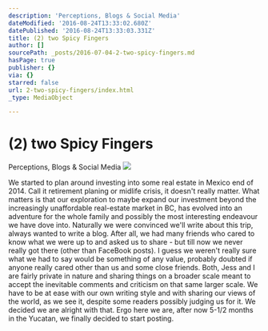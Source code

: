 ```yaml
---
description: 'Perceptions, Blogs & Social Media'
dateModified: '2016-08-24T13:33:02.680Z'
datePublished: '2016-08-24T13:33:03.331Z'
title: (2) two Spicy Fingers
author: []
sourcePath: _posts/2016-07-04-2-two-spicy-fingers.md
hasPage: true
publisher: {}
via: {}
starred: false
url: 2-two-spicy-fingers/index.html
_type: MediaObject

---
```

# (2) two Spicy Fingers

Perceptions, Blogs & Social Media
![](https://the-grid-user-content.s3-us-west-2.amazonaws.com/f95bdda9-dedb-4372-8973-0aebbd297cbd.jpg)

We started to plan around investing into some real estate in Mexico end of 2014\. Call it retirement planing or midlife crisis, it doesn't really matter. What matters is that our exploration to maybe expand our investment beyond the increasingly unaffordable real-estate market in BC, has evolved into an adventure for the whole family and possibly the most interesting endeavour we have dove into. Naturally we were convinced we'll write about this trip, always wanted to write a blog. After all, we had many friends who cared to know what we were up to and asked us to share - but till now we never really got there (other than FaceBook posts). I guess we weren't really sure what we had to say would be something of any value, probably doubted if anyone really cared other than us and some close friends. Both, Jess and I are fairly private in nature and sharing things on a broader scale meant to accept the inevitable comments and criticism on that same larger scale. We have to be at ease with our own writing style and with sharing our views of the world, as we see it, despite some readers possibly judging us for it. We decided we are alright with that. Ergo here we are, after now 5-1/2 months in the Yucatan, we finally decided to start posting.